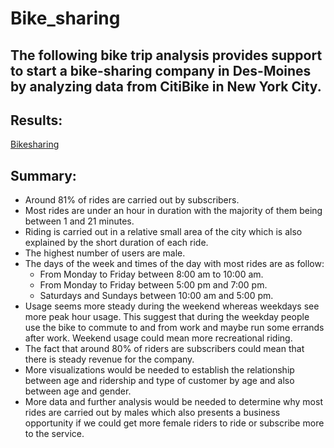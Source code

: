 # Bike_sharing

## The following bike trip analysis provides support to start a bike-sharing company in Des-Moines by analyzing  data from CitiBike in New York City.

## Results: 
[Bikesharing](https://public.tableau.com/app/profile/dennis7823/viz/Bikesharing2_16593135416020/Story1?publish=yes )

## Summary: 
* Around 81% of  rides are carried out by subscribers. 
* Most rides are under an hour in duration with the majority of them being between 1 and 21 minutes.
* Riding is carried out in a relative small area of the city which is also explained by the short duration of each ride.
* The highest number of users are male.
* The days of the week and times of the day with most rides are as follow:
  - From Monday to Friday between 8:00 am to 10:00 am.
  - From Monday to Friday between 5:00 pm and 7:00 pm.
  - Saturdays and Sundays between 10:00 am and 5:00 pm.
* Usage seems more steady during the weekend whereas weekdays see more peak hour usage.
This suggest that during the weekday people use the bike to commute to and from work and maybe run some errands after work. Weekend usage could mean more recreational riding. 
* The fact that around 80% of riders are subscribers could mean that there is steady revenue for the company.
* More visualizations would be needed to establish the relationship between age and ridership and type of customer by age and also between age and gender.
* More data and further analysis would be needed to determine why most rides are carried out by males which also presents a business opportunity if we could get more female riders to ride or subscribe more to the service.

